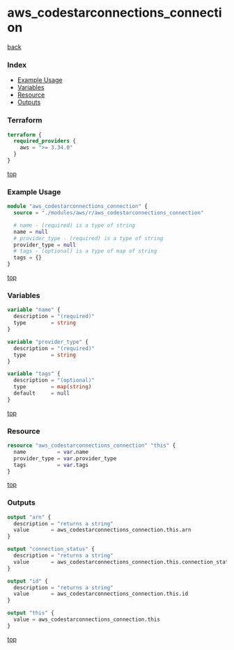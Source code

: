 # aws_codestarconnections_connection

[back](../aws.md)

### Index

- [Example Usage](#example-usage)
- [Variables](#variables)
- [Resource](#resource)
- [Outputs](#outputs)

### Terraform

```terraform
terraform {
  required_providers {
    aws = ">= 3.34.0"
  }
}
```

[top](#index)

### Example Usage

```terraform
module "aws_codestarconnections_connection" {
  source = "./modules/aws/r/aws_codestarconnections_connection"

  # name - (required) is a type of string
  name = null
  # provider_type - (required) is a type of string
  provider_type = null
  # tags - (optional) is a type of map of string
  tags = {}
}
```

[top](#index)

### Variables

```terraform
variable "name" {
  description = "(required)"
  type        = string
}

variable "provider_type" {
  description = "(required)"
  type        = string
}

variable "tags" {
  description = "(optional)"
  type        = map(string)
  default     = null
}
```

[top](#index)

### Resource

```terraform
resource "aws_codestarconnections_connection" "this" {
  name          = var.name
  provider_type = var.provider_type
  tags          = var.tags
}
```

[top](#index)

### Outputs

```terraform
output "arn" {
  description = "returns a string"
  value       = aws_codestarconnections_connection.this.arn
}

output "connection_status" {
  description = "returns a string"
  value       = aws_codestarconnections_connection.this.connection_status
}

output "id" {
  description = "returns a string"
  value       = aws_codestarconnections_connection.this.id
}

output "this" {
  value = aws_codestarconnections_connection.this
}
```

[top](#index)